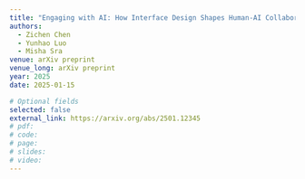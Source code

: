 ```yaml
---
title: "Engaging with AI: How Interface Design Shapes Human-AI Collaboration in High-Stakes Decision-Making"
authors:
  - Zichen Chen
  - Yunhao Luo
  - Misha Sra
venue: arXiv preprint
venue_long: arXiv preprint
year: 2025
date: 2025-01-15

# Optional fields
selected: false
external_link: https://arxiv.org/abs/2501.12345 
# pdf:
# code:
# page:
# slides:
# video:
---
```

